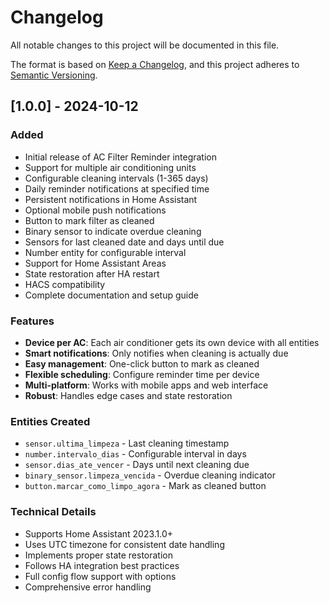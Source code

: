 # Changelog

All notable changes to this project will be documented in this file.

The format is based on [Keep a Changelog](https://keepachangelog.com/en/1.0.0/),
and this project adheres to [Semantic Versioning](https://semver.org/spec/v2.0.0.html).

## [1.0.0] - 2024-10-12

### Added
- Initial release of AC Filter Reminder integration
- Support for multiple air conditioning units
- Configurable cleaning intervals (1-365 days)
- Daily reminder notifications at specified time
- Persistent notifications in Home Assistant
- Optional mobile push notifications
- Button to mark filter as cleaned
- Binary sensor to indicate overdue cleaning
- Sensors for last cleaned date and days until due
- Number entity for configurable interval
- Support for Home Assistant Areas
- State restoration after HA restart
- HACS compatibility
- Complete documentation and setup guide

### Features
- **Device per AC**: Each air conditioner gets its own device with all entities
- **Smart notifications**: Only notifies when cleaning is actually due
- **Easy management**: One-click button to mark as cleaned
- **Flexible scheduling**: Configure reminder time per device
- **Multi-platform**: Works with mobile apps and web interface
- **Robust**: Handles edge cases and state restoration

### Entities Created
- `sensor.ultima_limpeza` - Last cleaning timestamp
- `number.intervalo_dias` - Configurable interval in days
- `sensor.dias_ate_vencer` - Days until next cleaning due
- `binary_sensor.limpeza_vencida` - Overdue cleaning indicator
- `button.marcar_como_limpo_agora` - Mark as cleaned button

### Technical Details
- Supports Home Assistant 2023.1.0+
- Uses UTC timezone for consistent date handling
- Implements proper state restoration
- Follows HA integration best practices
- Full config flow support with options
- Comprehensive error handling